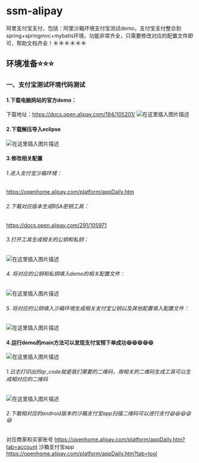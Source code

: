 # ssm-alipay
阿里支付宝支付，包括：阿里沙箱环境支付宝测试demo，支付宝支付整合到spring+springmvc+mybatis环境，功能非常齐全，只需要修改对应的配置文件即可，帮助文档齐全！:sunny::sunny::sunny::sunny::sunny::sunny:

## 环境准备:star::star::star:
### 一、支付宝测试环境代码测试

#### 1.下载电脑网站的官方demo：

下载地址：https://docs.open.alipay.com/194/105201/
![在这里插入图片描述](https://img-blog.csdn.net/20181019104936337?watermark/2/text/aHR0cHM6Ly9ibG9nLmNzZG4ubmV0L0FuZHJvaWRfTXJjaGVu/font/5a6L5L2T/fontsize/400/fill/I0JBQkFCMA==/dissolve/70)

#### 2.下载解压导入eclipse
![在这里插入图片描述](https://img-blog.csdn.net/20181019105233829?watermark/2/text/aHR0cHM6Ly9ibG9nLmNzZG4ubmV0L0FuZHJvaWRfTXJjaGVu/font/5a6L5L2T/fontsize/400/fill/I0JBQkFCMA==/dissolve/70)
#### 3.修改相关配置
###### 1.进入支付宝沙箱环境：
https://openhome.alipay.com/platform/appDaily.htm
###### 2.下载对应版本生成RSA密钥工具：
https://docs.open.alipay.com/291/105971
###### 3.打开工具生成相关的公钥和私钥：
![在这里插入图片描述](https://img-blog.csdn.net/20181019113658199?watermark/2/text/aHR0cHM6Ly9ibG9nLmNzZG4ubmV0L0FuZHJvaWRfTXJjaGVu/font/5a6L5L2T/fontsize/400/fill/I0JBQkFCMA==/dissolve/70)

###### 4. 将对应的公钥和私钥填入demo的相关配置文件：
![在这里插入图片描述](https://img-blog.csdn.net/20181019114044666?watermark/2/text/aHR0cHM6Ly9ibG9nLmNzZG4ubmV0L0FuZHJvaWRfTXJjaGVu/font/5a6L5L2T/fontsize/400/fill/I0JBQkFCMA==/dissolve/70)
###### 5. 将对应的公钥填入沙箱环境生成相关支付宝公钥以及其他配置填入配置文件：
![在这里插入图片描述](https://img-blog.csdn.net/20181019114642984?watermark/2/text/aHR0cHM6Ly9ibG9nLmNzZG4ubmV0L0FuZHJvaWRfTXJjaGVu/font/5a6L5L2T/fontsize/400/fill/I0JBQkFCMA==/dissolve/70)
#### 4.运行demo的main方法可以发现支付宝预下单成功:satisfied::satisfied::satisfied::satisfied::satisfied:
![在这里插入图片描述](https://img-blog.csdn.net/20181019115224969?watermark/2/text/aHR0cHM6Ly9ibG9nLmNzZG4ubmV0L0FuZHJvaWRfTXJjaGVu/font/5a6L5L2T/fontsize/400/fill/I0JBQkFCMA==/dissolve/70)
###### 1.日志打印出的qr_code就是我们需要的二维码，用相关的二维码生成工具可以生成相对应的二维码
![在这里插入图片描述](https://img-blog.csdn.net/20181019115859997?watermark/2/text/aHR0cHM6Ly9ibG9nLmNzZG4ubmV0L0FuZHJvaWRfTXJjaGVu/font/5a6L5L2T/fontsize/400/fill/I0JBQkFCMA==/dissolve/70)
###### 2.下载相对应的android版本的沙箱支付宝app扫描二维码可以进行支付:satisfied::satisfied::satisfied::satisfied::satisfied:
对应商家和买家账号 https://openhome.alipay.com/platform/appDaily.htm?tab=account
沙箱支付宝app https://openhome.alipay.com/platform/appDaily.htm?tab=tool


